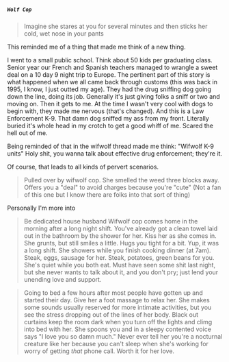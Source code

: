 ##### `Wolf Cop`
>Imagine she stares at you for several minutes and then sticks her cold, wet nose in your pants

This reminded me of a thing that made me think of a new thing.

I went to a small public school. Think about 50 kids per graduating class. Senior year our French and Spanish teachers managed to wrangle a sweet deal on a 10 day 9 night trip to Europe. The pertinent part of this story is what happened when we all came back through customs (this was back in 1995, I know, I just outted my age). They had the drug sniffing dog going down the line, doing its job. Generally it's just giving folks a sniff or two and moving on. Then it gets to me. At the time I wasn't very cool with dogs to begin with, they made me nervous (that's changed). And this is a Law Enforcement K-9. That damn dog sniffed my ass from my front. Literally buried it's whole head in my crotch to get a good whiff of me. Scared the hell out of me.

Being reminded of that in the wifwolf thread made me think:
"Wifwolf K-9 units"
Holy shit, you wanna talk about effective drug enforcement; they're it.

Of course, that leads to all kinds of pervert scenarios.
>Pulled over by wifwolf cop.
>She smelled the weed three blocks away.
>Offers you a "deal" to avoid charges because you're "cute"
(Not a fan of this one but I know there are folks into that sort of thing)

Personally I'm more into
>Be dedicated house husband
>Wifwolf cop comes home in the morning after a long night shift.
>You've already got a clean towel laid out in the bathroom by the shower for her.
>Kiss her as she comes in.
>She grunts, but still smiles a little. Hugs you tight for a bit.
>Yup, it was a long shift.
>She showers while you finish cooking dinner (at 7am). Steak, eggs, sausage for her. Steak, potatoes, green beans for you.
>She's quiet while you both eat.
>Must have seen some shit last night, but she never wants to talk about it, and you don't pry; just lend your unending love and support.

>Going to bed a few hours after most people have gotten up and started their day.
>Give her a foot massage to relax her.
>She makes some sounds usually reserved for more intimate activities, but you see the stress dropping out of the lines of her body.
>Black out curtains keep the room dark when you turn off the lights and climg into bed with her.
>She spoons you and in a sleepy contented voice says "I love you so damn much."
>Never ever tell her you're a nocturnal creature like her because you can't sleep when she's working for worry of getting _that_ phone call.
>Worth it for her love.